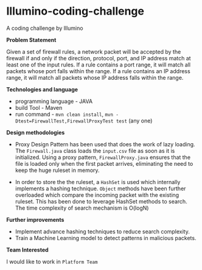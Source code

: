 # Illumino-coding-challenge
A coding challenge by lllumino

__Problem Statement__

Given a set of firewall rules, a network packet will be accepted by the firewall if and only if the
direction, protocol, port, and IP address match at least one of the input rules. If a rule contains
a port range, it will match all packets whose port falls within the range. If a rule contains an IP
address range, it will match all packets whose IP address falls within the range.

__Technologies and language__

* programming language - JAVA
* build Tool - Maven
* run command - `mvn clean install`, `mvn -Dtest=FirewallTest,FirewallProxyTest test` (any one)

__Design methodologies__

* Proxy Design Pattern has been used that does the work of lazy loading. The `Firewall.java` class loads the `input.csv` file as soon as it is initialized. Using a proxy pattern, `FirewallProxy.java` ensures that the file is loaded only when the first packet arrives, eliminating the need to keep the huge ruleset in memory.

* In order to store the the ruleset, a `HashSet` is used which internally implements a hashing technique. `Object` methods have been further overloaded which compare the incoming packet with the existing ruleset. This has been done to leverage HashSet methods to search. The time complexity of search mechanism is O(logN)


__Further improvements__

* Implement advance hashing techniques to reduce search complexity.
* Train a Machine Learning model to detect patterns in malicious packets.


__Team Interested__

I would like to work in `Platform Team`
